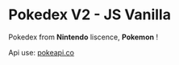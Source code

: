# Pokedex V2 - JS Vanilla 

Pokedex from **Nintendo** liscence, **Pokemon** !

Api use: [pokeapi.co](https://pokeapi.co/)